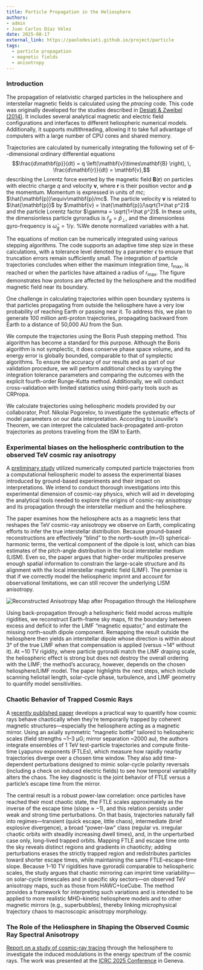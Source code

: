 ```yaml
---
title: Particle Propagation in the Heliosphere
authors:
- admin
- Juan Carlos Díaz Vélez
date: 2025-08-17
external_link: https://paolodesiati.github.io/project/particle
tags:
  - particle propagation
  - magnetic fields
  - anisotropy
---
```


### Introduction

The propagation of relativistic charged particles in the heliosphere and interstellar magnetic fields is calculated using the
_ptracing_ code. This code was originally developed for the studies described in [Desiati & Zweibel (2014)](https://iopscience.iop.org/article/10.1088/0004-637X/791/1/51). It includes several
analytical magnetic and electric field configurations and interfaces to different heliospheric numerical models. Additionally,
it supports multithreading, allowing it to take full advantage of computers with a large number of CPU cores and shared memory. 

Trajectories are calculated by numerically integrating the following set of 6--dimensional ordinary differential equations
$$\frac{d\mathbf{p}}{dt} = q \left(\mathbf{v}\times\mathbf{B} \right), \, \frac{d\mathbf{r}}{dt} = \mathbf{v},$$
describing the Lorentz force exerted by the magnetic field $\mathbf{B}(\mathbf{r})$ on particles with electric charge $q$ and
velocity $\mathbf{v}$, where $\mathbf{r}$ is their position vector and $\mathbf{p}$ the momentum. 
Momentum is expressed in units of $mc$; $\hat{\mathbf{p}}\equiv\mathbf{p}/mc$. The particle velocity $\mathbf{v}$ is 
related to $\hat{\mathbf{p}}$ by $\mathbf{v} = \hat{\mathbf{p}}/\sqrt{1+\hat p^2}$ and the particle Lorentz factor 
$\gamma = \sqrt{1+\hat p^2}$. In these units, the dimensionless particle gyroradius is $\hat r_g = \hat p_{\perp}$, 
and the dimensionless gyro-frequency is $\hat \omega_g = 1/\gamma$.  %We denote normalized variables with a hat. 

The equations of motion can be numerically integrated using various stepping algorithms. The code supports an adaptive 
time step size in these calculations, with a tolerance level denoted by a parameter $\epsilon$ to ensure that truncation 
errors remain sufficiently small. 
The integration of particle trajectories concludes when either the maximum integration time, $t_\mathrm{max}$, is reached 
or when the particles have attained a radius of $r_\mathrm{max}$. The figure demonstrates how protons are 
affected by the heliosphere and the modified magnetic field near its boundary.

One challenge in calculating trajectories within open boundary systems is that particles propagating from outside the heliosphere have a very low probability of reaching Earth or passing near it. To address this, we plan to generate 100 million anti-proton trajectories, propagating backward from Earth to a distance of 50,000 AU from the Sun.

We compute the trajectories using the Boris Push stepping method. This algorithm has become a standard for this purpose.
Although the Boris algorithm is not symplectic, it does conserve phase space volume, and its energy error is globally bounded,
comparable to that of symplectic algorithms. To ensure the accuracy of our results and as part of our
validation procedure, we will perform additional checks by varying the integration tolerance parameters and comparing the
outcomes with the explicit fourth-order Runge-Kutta method. Additionally, we will conduct cross-validation with limited
statistics using third-party tools such as CRPropa.

We calculate trajectories using heliospheric models provided by our collaborator, Prof. Nikolai Pogorelov, to investigate
the systematic effects of model parameters on our data interpretation. According to Liouville's Theorem, we can interpret the
calculated back-propagated anti-proton trajectories as protons traveling from the ISM to Earth.

### Experimental biases on the heliospheric contribution to the observed TeV cosmic ray anisotropy

A [preliminary study](https://pos.sissa.it/358/1076/) utilized numerically computed particle trajectories from a computational heliospheric model to assess the experimental biases introduced by ground-based experiments and their impact on interpretations. We intend to conduct thorough investigations into this experimental dimension of cosmic-ray physics, which will aid in developing the analytical tools needed to explore the origins of cosmic-ray anisotropy and its propagation through the interstellar medium and the heliosphere.

The paper examines how the heliosphere acts as a magnetic lens that reshapes the TeV cosmic-ray anisotropy we observe on Earth, complicating efforts to infer the true interstellar distribution. Because ground-based reconstructions are effectively “blind” to the north–south (m=0) spherical-harmonic terms, the vertical component of the dipole is lost, which can bias estimates of the pitch-angle distribution in the local interstellar medium (LISM). Even so, the paper argues that higher-order multipoles preserve enough spatial information to constrain the large-scale structure and its alignment with the local interstellar magnetic field (LIMF). The premise is that if we correctly model the heliospheric imprint and account for observational limitations, we can still recover the underlying LISM anisotropy.

![Reconstructed Anisotropy Map after Propagation through the Heliosphere](/uploads/SkyMapHeliosphere-NoCaption.png
"The reconstructed map of the 10 TeV combined sample after propagation. The direction of the
LIMF is indicated by the X and the corresponding magnetic equator (i.e. the plane perpendicular to the
uniform LIMF passing by the Earth) is shown with a solid curve. The inferred direction obtained by fitting
a circle to the boundary of large-scale excess and deficit regions (dot-dashed green curve) from the true
propagated map is indicated with a green star. The equivalent fit (shown as a dashed red curve) for the
reconstructed map is indicated with red square.")

Using back-propagation through a heliospheric field model across multiple rigidities, we reconstruct Earth-frame sky maps, fit the boundary between excess and deficit to infer the LIMF “magnetic equator,” and estimate the missing north–south dipole component. Remapping the result outside the heliosphere then yields an interstellar dipole whose direction is within about 3° of the true LIMF when that compensation is applied (versus ~14° without it). At ~10 TV rigidity, where particle gyroradii match the LIMF draping scale, the heliospheric effect is strong but does not destroy the overall ordering with the LIMF; the method’s accuracy, however, depends on the chosen heliosphere/LIMF model. The paper highlights the next steps, which include scanning heliotail length, solar-cycle phase, turbulence, and LIMF geometry to quantify model sensitivities.

### Chaotic Behavior of Trapped Cosmic Rays

A [recently published paper](https://iopscience.iop.org/article/10.3847/1538-4357/adbca7) develops a practical way to quantify how cosmic rays behave chaotically when they’re temporarily trapped by coherent magnetic structures—especially the heliosphere acting as a magnetic mirror. Using an axially symmetric “magnetic bottle” tailored to heliospheric scales (field strengths ~1–3 μG; mirror separation ~2000 au), the authors integrate ensembles of 1 TeV test-particle trajectories and compute finite-time Lyapunov exponents (FTLEs), which measure how rapidly nearby trajectories diverge over a chosen time window. They also add time-dependent perturbations designed to mimic solar-cycle polarity reversals (including a check on induced electric fields) to see how temporal variability alters the chaos. The key diagnostic is the joint behavior of FTLE versus a particle’s escape time from the mirror.

The central result is a robust power-law correlation: once particles have reached their most chaotic state, the FTLE scales approximately as the inverse of the escape time (slope ≈ −1), and this relation persists under weak and strong time perturbations. On that basis, trajectories naturally fall into regimes—transient (quick escape, little chaos), intermediate (brief explosive divergence), a broad “power-law” class (regular vs. irregular chaotic orbits with steadily increasing dwell times), and, in the unperturbed case only, long-lived trapped orbits. Mapping FTLE and escape time onto the sky reveals distinct regions and gradients in chaoticity; adding perturbations erases the strictly trapped region and redistributes particles toward shorter escape times, while maintaining the same FTLE–escape-time slope. Because 1–10 TV rigidities have gyroradii comparable to heliospheric scales, the study argues that chaotic mirroring can imprint time variability—on solar-cycle timescales and in specific sky sectors—on observed TeV anisotropy maps, such as those from HAWC+IceCube. The method provides a framework for interpreting such variations and is intended to be applied to more realistic MHD–kinetic heliosphere models and to other magnetic mirrors (e.g., superbubbles), thereby linking microphysical trajectory chaos to macroscopic anisotropy morphology.

### The Role of the Heliosphere in Shaping the Observed Cosmic Ray Spectral Anisotropy

[Report on a study of cosmic-ray tracing](https://pos.sissa.it/501/325/) through the heliosphere to investigate the induced modulations in the energy spectrum of the cosmic rays. The work was presented at the [ICRC 2025 Conference](https://indico.cern.ch/event/1258933/) in Geneva.

<!--more-->
